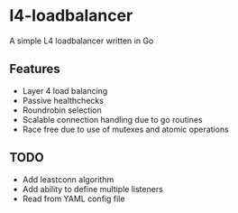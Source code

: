 # l4-loadbalancer
 A simple L4 loadbalancer written in Go

 ## Features

 - Layer 4 load balancing
 - Passive healthchecks
 - Roundrobin selection
 - Scalable connection handling due to go routines
 - Race free due to use of mutexes and atomic operations

## TODO

- Add leastconn algorithm
- Add ability to define multiple listeners
- Read from YAML config file

